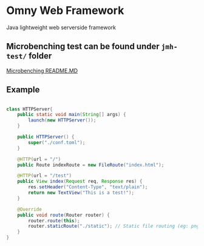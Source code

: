 # Omny Web Framework

Java lightweight web serverside framework


## Microbenching test can be found under `jmh-test/` folder
[Microbenching README.MD](jmh-test/README.md)
## Example

```java

class HTTPServer{
    public static void main(String[] args) {
		launch(new HTTPServer());
	}

	public HTTPServer() {
		super("./conf.toml");
	}

    @HTTP(url = "/")
	public Route indexRoute = new FileRoute("index.html");

    @HTTP(url = "/test")
	public View index(Request req, Response res) {
		res.setHeader("Content-Type", "text/plain");
		return new TextView("This is a test!");
	}

	@Override
	public void route(Router router) {
		router.route(this);
		router.staticRoute("./static"); // Static file routing (eg: png, jpg, xml files)
	}
}    
```

